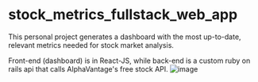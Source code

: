# stock_metrics_fullstack_web_app
This personal project generates a dashboard with the most up-to-date, relevant metrics needed for stock market analysis. 

Front-end (dashboard) is in React-JS, while back-end is a custom ruby on rails api that calls AlphaVantage's free stock API. 
![image](https://user-images.githubusercontent.com/46943192/227003512-74e7ee5c-b704-4815-ba85-5e0c040edc66.png)

